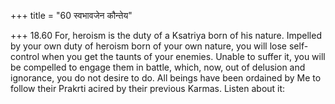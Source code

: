 +++
title = "60 स्वभावजेन कौन्तेय"

+++
18.60 For, heroism is the duty of a Ksatriya born of his nature.
Impelled by your own duty of heroism born of your own nature, you will lose self-control when you get the taunts of your enemies. Unable to suffer it, you will be compelled to engage them in battle, which, now,
out of delusion and ignorance, you do not desire to do. All beings have been ordained by Me to follow their Prakrti acired by their previous Karmas. Listen about it:
